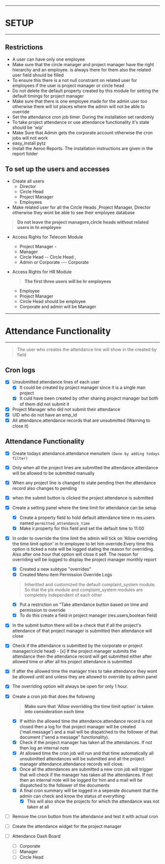 -----------------
# SETUP
--------------

## Restrictions

- A user can have only one employee
-  Make sure that the circle manager and project manager have the right hierarchy and an employee. is always there for them also the related user field should be filled
-  To ensure this there is a not null constraint on related user for employees if the user is project manager or circle head 
- Do not delete the default property created by this module for setting the default timings for project manager
- Make sure that there is one employee made for the admin user too otherwise there will lot places where the admin will not be able to override
- Set the attendance cron job timer. During the installation set randomly
- To take project attendance or use attendance functionality it's state should be 'wip'
- Make Sure that Admin gets the corporate account otherwise the cron jobs will not work
- easy_install pytz
- Install the Aeroo Reports. The installation instructions are given in the report folder

## To set up the users and accesses

-  Create all users 
	- Director 
	- Circle Head 
	- Project Manager 
	- Employees
-  Make related user for all the Circle Heads ,Project Manager, Director otherwise they wont be able to see their employee database

> **Do not leave the project managers,circle heads without related users in hr.employee**

-  Access Rights for Telecom Module 
	- Project Manager -
	- Manager
	- Circle Head -- Circle Head , 
	- Admin or Corporate --- Corporate
-  Access Rights for HR Module 

	> **The first three users will be hr employees**

	- Employee 
	- Project Manager 
	- Circle Head should be employee 
	- Corporate and admin will be Manager

------------------------------------
# Attendance Functionality
--------------------------------

> The user who creates the attendance line will show in the created by field
 

## Cron logs
- [x] Unsubmitted attendance lines of each user
	- [x] It could be created by project manager since it is a single man project
	- [x] It culd have been created by other sharing project manager but both of them did not submit it
- [x] Project Manager who did not submit their attendance
- [x] UID who do not have an emp_id
- [x] All attendance.attendance records that are unsubmitted (Warning to close it)

## Attendance Functionality

- [x] Create todays attendance.attendance menuitem `(Done by adding todays filter)` 
- [x] Only when all the project lines are submitted the attendance.attendance will be allowed to be submitted manually
- [x] When any project line is changed to state pending then the attendance record also changes to pending 
 
- [x] when the submit button is clicked the project attendance is submitted

- [x] Create a setting panel where the time limit for attendance can be setup
	- [x] Create a property field to hold  default attendance time in res.users named `permitted_attendance_time`
	- [x] Make ir.property for this field and set the default time to 11:00

- [x] In order to override the time limit the admin will tick on 'Allow overriding the time limit option' in hr.employee to let him override.Every time this option is ticked a note will be logged stating the reason for overriding. Also after one hour that option will close it self. The reason for overriding will be logged to display the project manager monthly report
	- [x] Created a new subtype "overrides"
	- [x] Created Menu item Permission Override Logs 
	
	> Inheritted and customized the default complaint_system module. So that the pls module and complaint_system modules are completely independent of each other

	- [x] Put a restriction on "Take attendance button based on time and permission to override
	- [x] To do this create a field in project manager (res.users,boolean field)
	
- [x] In the submit button there will be a check that if all the project's attendance of that project manager is submitted then attendance will close 

- [x] Check if the attendance is submitted by the corporate or project manager/circle head)
		- [x] If the project manager submits the attendance then the attendance record will get submitted either after allowed time or after all his project attendance is submitted

- [x] If after the allowed time the manager tries to take attendance they wont be allowed until and unless they are allowed to override by admin panel
- [x] The overriding option will always be open for only 1 hour. 

- [x] Create a cron job that does the following
	> **Make sure that 'Allow overriding the time limit option' is taken into consideration each time** 
	- [x] If within the allowed time the attendance.attendance record is not closed then a log for that project manager will be created ('mail.message') and a mail will be dispatched to the follower of that document ("send a message" functionality).
	- [x] Check if the project manager has taken all the attendances. If not then log an internal note 
    - [x] At allowed time the cron job will run and that time automatically all unsubmitted attendances will be submitted and all the project manager attendance.attendance records will close.
	- [x] Once all the attendances are submitted a new cron job will trigger that will check if the manager has taken all the attendances. If not then an internal note will be logged for him and a mail will be dispatched to the follower of the documents
	- [x] A final cron summary will be logged in a seperate document that the admin can check and know the status of everything
		- [x] This will also show the projects for which the attendance was not taken at all

- [ ] Remove the cron button from the attendance and test it with actual cron
- [ ] Create the attendance widget for the project manager
- [ ] Attendance Dash Board 
	- [ ] Corporate
	- [ ] Manager
	- [ ] Circle Head  